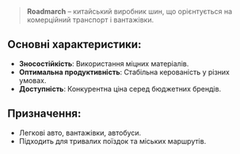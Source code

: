 > **Roadmarch** – китайський виробник шин, що орієнтується на комерційний транспорт і вантажівки.

## Основні характеристики:

- **Зносостійкість**: Використання міцних матеріалів.
- **Оптимальна продуктивність**: Стабільна керованість у різних умовах.
- **Доступність**: Конкурентна ціна серед бюджетних брендів.

## Призначення:

- Легкові авто, вантажівки, автобуси.
- Підходить для тривалих поїздок та міських маршрутів.
